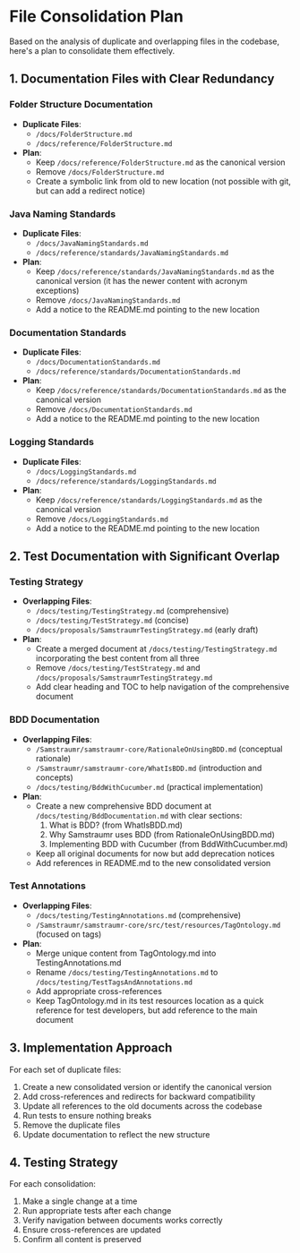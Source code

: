 # File Consolidation Plan

Based on the analysis of duplicate and overlapping files in the codebase, here's a plan to consolidate them effectively.

## 1. Documentation Files with Clear Redundancy

### Folder Structure Documentation
- **Duplicate Files**: 
  - `/docs/FolderStructure.md`
  - `/docs/reference/FolderStructure.md`
- **Plan**: 
  - Keep `/docs/reference/FolderStructure.md` as the canonical version
  - Remove `/docs/FolderStructure.md`
  - Create a symbolic link from old to new location (not possible with git, but can add a redirect notice)

### Java Naming Standards
- **Duplicate Files**: 
  - `/docs/JavaNamingStandards.md`
  - `/docs/reference/standards/JavaNamingStandards.md`
- **Plan**: 
  - Keep `/docs/reference/standards/JavaNamingStandards.md` as the canonical version (it has the newer content with acronym exceptions)
  - Remove `/docs/JavaNamingStandards.md`
  - Add a notice to the README.md pointing to the new location

### Documentation Standards
- **Duplicate Files**: 
  - `/docs/DocumentationStandards.md`
  - `/docs/reference/standards/DocumentationStandards.md`
- **Plan**: 
  - Keep `/docs/reference/standards/DocumentationStandards.md` as the canonical version
  - Remove `/docs/DocumentationStandards.md`
  - Add a notice to the README.md pointing to the new location

### Logging Standards
- **Duplicate Files**: 
  - `/docs/LoggingStandards.md`
  - `/docs/reference/standards/LoggingStandards.md`
- **Plan**: 
  - Keep `/docs/reference/standards/LoggingStandards.md` as the canonical version
  - Remove `/docs/LoggingStandards.md`
  - Add a notice to the README.md pointing to the new location

## 2. Test Documentation with Significant Overlap

### Testing Strategy
- **Overlapping Files**: 
  - `/docs/testing/TestingStrategy.md` (comprehensive)
  - `/docs/testing/TestStrategy.md` (concise)
  - `/docs/proposals/SamstraumrTestingStrategy.md` (early draft)
- **Plan**: 
  - Create a merged document at `/docs/testing/TestingStrategy.md` incorporating the best content from all three
  - Remove `/docs/testing/TestStrategy.md` and `/docs/proposals/SamstraumrTestingStrategy.md`
  - Add clear heading and TOC to help navigation of the comprehensive document

### BDD Documentation
- **Overlapping Files**: 
  - `/Samstraumr/samstraumr-core/RationaleOnUsingBDD.md` (conceptual rationale)
  - `/Samstraumr/samstraumr-core/WhatIsBDD.md` (introduction and concepts)
  - `/docs/testing/BddWithCucumber.md` (practical implementation)
- **Plan**: 
  - Create a new comprehensive BDD document at `/docs/testing/BddDocumentation.md` with clear sections:
    1. What is BDD? (from WhatIsBDD.md)
    2. Why Samstraumr uses BDD (from RationaleOnUsingBDD.md)
    3. Implementing BDD with Cucumber (from BddWithCucumber.md)
  - Keep all original documents for now but add deprecation notices
  - Add references in README.md to the new consolidated version

### Test Annotations
- **Overlapping Files**: 
  - `/docs/testing/TestingAnnotations.md` (comprehensive)
  - `/Samstraumr/samstraumr-core/src/test/resources/TagOntology.md` (focused on tags)
- **Plan**: 
  - Merge unique content from TagOntology.md into TestingAnnotations.md
  - Rename `/docs/testing/TestingAnnotations.md` to `/docs/testing/TestTagsAndAnnotations.md`
  - Add appropriate cross-references
  - Keep TagOntology.md in its test resources location as a quick reference for test developers, but add reference to the main document

## 3. Implementation Approach

For each set of duplicate files:

1. Create a new consolidated version or identify the canonical version
2. Add cross-references and redirects for backward compatibility
3. Update all references to the old documents across the codebase
4. Run tests to ensure nothing breaks
5. Remove the duplicate files
6. Update documentation to reflect the new structure

## 4. Testing Strategy

For each consolidation:

1. Make a single change at a time
2. Run appropriate tests after each change
3. Verify navigation between documents works correctly
4. Ensure cross-references are updated
5. Confirm all content is preserved